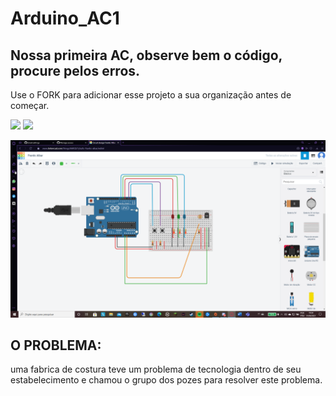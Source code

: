 # Arduino_AC1
## Nossa primeira AC, observe bem o código, procure pelos erros.

Use o FORK para adicionar esse projeto a sua organização antes de começar.

![](https://img.shields.io/github/forks/Leoruiz197/Arduino_AC1)
![](https://img.shields.io/github/stars/Leoruiz197/Arduino_AC1)

![](https://github.com/Os-Pozes/Arduino_AC1/blob/main/2021-04-01.png)

## **O PROBLEMA:** 

uma fabrica de costura teve um problema de tecnologia dentro de seu estabelecimento e chamou o grupo dos pozes para resolver este problema.
